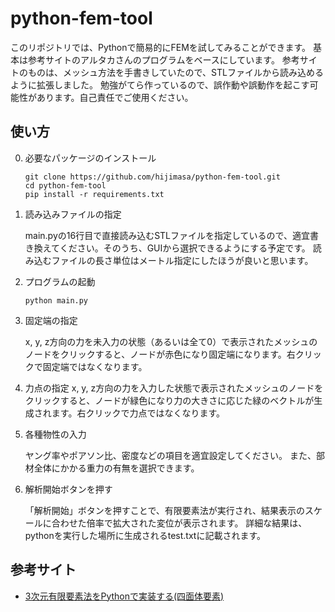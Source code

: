 # python-fem-tool
このリポジトリでは、Pythonで簡易的にFEMを試してみることができます。
基本は参考サイトのアルタカさんのプログラムをベースにしています。
参考サイトのものは、メッシュ方法を手書きしていたので、STLファイルから読み込めるように拡張しました。
勉強がてら作っているので、誤作動や誤動作を起こす可能性があります。自己責任でご使用ください。

## 使い方
0. 必要なパッケージのインストール
   ```
   git clone https://github.com/hijimasa/python-fem-tool.git
   cd python-fem-tool
   pip install -r requirements.txt
   ```

1. 読み込みファイルの指定

   main.pyの16行目で直接読み込むSTLファイルを指定しているので、適宜書き換えてください。そのうち、GUIから選択できるようにする予定です。
   読み込むファイルの長さ単位はメートル指定にしたほうが良いと思います。

2. プログラムの起動
   ```
   python main.py
   ```

3. 固定端の指定

   x, y, z方向の力を未入力の状態（あるいは全て0）で表示されたメッシュのノードをクリックすると、ノードが赤色になり固定端になります。右クリックで固定端ではなくなります。

4. 力点の指定
   x, y, z方向の力を入力した状態で表示されたメッシュのノードをクリックすると、ノードが緑色になり力の大きさに応じた緑のベクトルが生成されます。右クリックで力点ではなくなります。

5. 各種物性の入力

   ヤング率やポアソン比、密度などの項目を適宜設定してください。
   また、部材全体にかかる重力の有無を選択できます。

6. 解析開始ボタンを押す

   「解析開始」ボタンを押すことで、有限要素法が実行され、結果表示のスケールに合わせた倍率で拡大された変位が表示されます。
   詳細な結果は、pythonを実行した場所に生成されるtest.txtに記載されます。
   

## 参考サイト
- [3次元有限要素法をPythonで実装する(四面体要素)](https://qiita.com/Altaka4128/items/41101c96729b68d7c96f)
